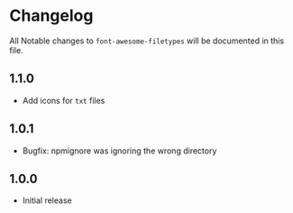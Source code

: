 # Changelog

All Notable changes to `font-awesome-filetypes` will be documented in this file.

## 1.1.0
- Add icons for `txt` files

## 1.0.1
- Bugfix: npmignore was ignoring the wrong directory

## 1.0.0
- Initial release
